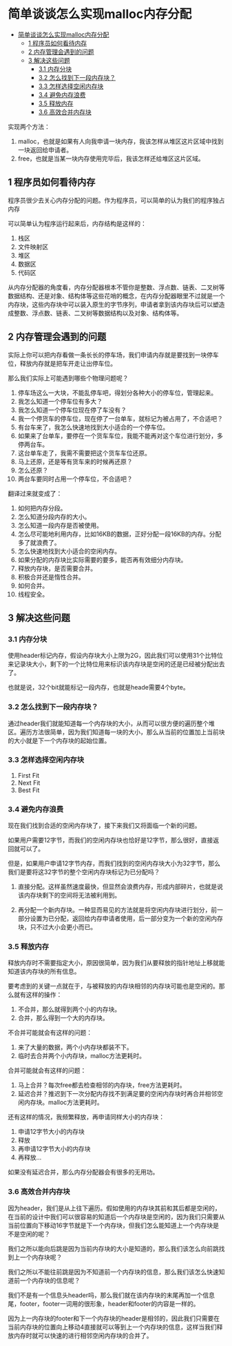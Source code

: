 # 简单谈谈怎么实现malloc内存分配

* [简单谈谈怎么实现malloc内存分配](#简单谈谈怎么实现malloc内存分配)
  * [1 程序员如何看待内存](#1-程序员如何看待内存)
  * [2 内存管理会遇到的问题](#2-内存管理会遇到的问题)
  * [3 解决这些问题](#3-解决这些问题)
    * [3\.1 内存分块](#31-内存分块)
    * [3\.2 怎么找到下一段内存块？](#32-怎么找到下一段内存块)
    * [3\.3 怎样选择空闲内存块](#33-怎样选择空闲内存块)
    * [3\.4 避免内存浪费](#34-避免内存浪费)
    * [3\.5 释放内存](#35-释放内存)
    * [3\.6 高效合并内存块](#36-高效合并内存块)

实现两个方法：
1. malloc，也就是如果有人向我申请一块内存，我该怎样从堆区这片区域中找到一块返回给申请者。
2. free，也就是当某一块内存使用完毕后，我该怎样还给堆区这片区域。

## 1 程序员如何看待内存

程序员很少去关心内存分配的问题。作为程序员，可以简单的认为我们的程序独占内存

可以简单认为程序运行起来后，内存结构是这样的：
1. 栈区
2. 文件映射区
3. 堆区
4. 数据区
5. 代码区

从内存分配器的角度看，内存分配器根本不管你是整数、浮点数、链表、二叉树等数据结构、还是对象、结构体等这些花哨的概念，在内存分配器眼里不过就是一个内存块，这些内存块中可以装入原生的字节序列，申请者拿到该内存块后可以塑造成整数、浮点数、链表、二叉树等数据结构以及对象、结构体等。

## 2 内存管理会遇到的问题

实际上你可以把内存看做一条长长的停车场，我们申请内存就是要找到一块停车位，释放内存就是把车开走让出停车位。

那么我们实际上可能遇到哪些个物理问题呢？

1. 停车场这么一大块，不能乱停车吧，得划分各种大小的停车位，管理起来。
2. 我怎么知道一个停车位有多大？
3. 我怎么知道一个停车位现在停了车没有？
4. 我一个停货车的停车位，现在停了一台单车，就标记为被占用了，不合适吧？
5. 有台车来了，我怎么快速地找到大小适合的一个停车位。
6. 如果来了台单车，要停在一个货车车位，我能不能再对这个车位进行划分，多停两台车。
7. 这台单车走了，我需不需要把这个货车车位还原。
8. 马上还原，还是等有货车来的时候再还原？
9. 怎么还原？
10. 两台车要同时占用一个停车位，不合适吧？

翻译过来就变成了：

1. 如何把内存分段。
2. 怎么知道分段内存的大小。
3. 怎么知道一段内存是否被使用。
4. 怎么尽可能地利用内存，比如16KB的数据，正好分配一段16KB的内存。分配多了就浪费了。
5. 怎么快速地找到大小适合的空闲内存。
6. 如果分配的内存块比实际需要的要多，能否再有效细分内存块。
7. 释放内存块，是否需要合并。
8. 积极合并还是惰性合并。
9. 如何合并。
10. 线程安全。

## 3 解决这些问题

### 3.1 内存分块

使用header标记内存，假设内存块大小上限为2G，因此我们可以使用31个比特位来记录块大小，剩下的一个比特位用来标识该内存块是空闲的还是已经被分配出去了。

也就是说，32个bit就能标记一段内存，也就是heade需要4个byte。

### 3.2 怎么找到下一段内存块？

通过header我们就能知道每一个内存块的大小，从而可以很方便的遍历整个堆区。遍历方法很简单，因为我们知道每一块的大小，那么从当前的位置加上当前块的大小就是下一个内存块的起始位置。

### 3.3 怎样选择空闲内存块

1. First Fit
2. Next Fit
3. Best Fit

### 3.4 避免内存浪费

现在我们找到合适的空闲内存块了，接下来我们又将面临一个新的问题。

如果用户需要12字节，而我们的空闲内存块也恰好是12字节，那么很好，直接返回就可以了。

但是，如果用户申请12字节内存，而我们找到的空闲内存块大小为32字节，那么我们是要将这32字节的整个空闲内存块标记为已分配吗？

1. 直接分配。这样虽然速度最快，但显然会浪费内存，形成内部碎片，也就是说该内存块剩下的空间将无法被利用到。

2. 再分配一个新内存块。一种显而易见的方法就是将空闲内存块进行划分，前一部分设置为已分配，返回给内存申请者使用，后一部分变为一个新的空闲内存块，只不过大小会更小而已。

### 3.5 释放内存

释放内存时不需要指定大小，原因很简单，因为我们从要释放的指针地址上移就能知道该内存块的所有信息。

要考虑到的关键一点就在于，与被释放的内存块相邻的内存块可能也是空闲的。那么就有这样的操作：

1. 不合并，那么就得到两个小的内存块。
2. 合并，那么得到一个大的内存块。

不合并可能就会有这样的问题：
1. 来了大量的数据，两个小内存块都装不下。
2. 临时去合并两个小内存块，malloc方法更耗时。

合并可能就会有这样的问题：
1. 马上合并？每次free都去检查相邻的内存块，free方法更耗时。
2. 延迟合并？推迟到下一次分配内存找不到满足要的空闲内存块时再合并相邻空闲内存块。malloc方法更耗时。

还有这样的情况，我频繁释放，再申请同样大小的内存块：
1. 申请12字节大小的内存块
2. 释放
3. 再申请12字节大小的内存块
4. 再释放...

如果没有延迟合并，那么内存分配器会有很多的无用功。

### 3.6 高效合并内存块

因为header，我们是从上往下遍历。假如使用的内存块其前和其后都是空闲的，在当前的设计中我们可以很容易的知道后一个内存块是空闲的，因为我们只需要从当前位置向下移动16字节就是下一个内存块，但我们怎么能知道上一个内存块是不是空闲的呢？

我们之所以能向后跳是因为当前内存块的大小是知道的，那么我们该怎么向前跳找到上一个内存块呢？

我们之所以不能往前跳是因为不知道前一个内存块的信息，那么我们该怎么快速知道前一个内存块的信息呢？

我们不是有一个信息头header吗，那么我们就在该内存块的末尾再加一个信息尾，footer，footer一词用的很形象，header和footer的内容是一样的。

因为上一内存块的footer和下一个内存块的header是相邻的，因此我们只需要在当前内存块的位置向上移动4直接就可以等到上一个内存块的信息，这样当我们释放内存时就可以快速的进行相邻空闲内存块的合并了。
